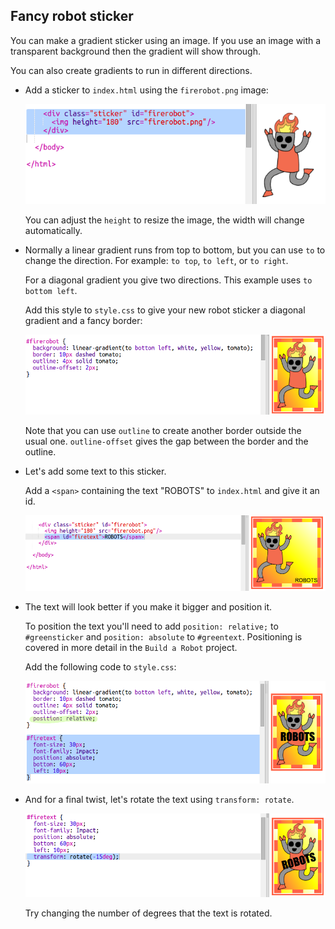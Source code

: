 ## Fancy robot sticker

You can make a gradient sticker using an image. If you use an image with a transparent background then the gradient will show through.

You can also create gradients to run in different directions.

+ Add a sticker to `index.html` using the `firerobot.png` image:
    
    ![لقطة الشاشة](images/stickers-fire-html.png)
    
    You can adjust the `height` to resize the image, the width will change automatically.

+ Normally a linear gradient runs from top to bottom, but you can use `to` to change the direction. For example: `to top`, `to left`, or `to right`.
    
    For a diagonal gradient you give two directions. This example uses `to bottom left`.
    
    Add this style to `style.css` to give your new robot sticker a diagonal gradient and a fancy border:
    
    ![لقطة الشاشة](images/stickers-fire-gradient.png)
    
    Note that you can use `outline` to create another border outside the usual one. `outline-offset` gives the gap between the border and the outline.

+ Let's add some text to this sticker.
    
    Add a `<span>` containing the text "ROBOTS" to `index.html` and give it an id.
    
    ![لقطة الشاشة](images/stickers-fire-span.png)

+ The text will look better if you make it bigger and position it.
    
    To position the text you'll need to add `position: relative;` to `#greensticker` and `position: absolute` to `#greentext`. Positioning is covered in more detail in the `Build a Robot` project.
    
    Add the following code to `style.css`:
    
    ![لقطة الشاشة](images/stickers-fire-text-style.png)

+ And for a final twist, let's rotate the text using `transform: rotate`.
    
    ![لقطة الشاشة](images/stickers-fire-rotate.png)
    
    Try changing the number of degrees that the text is rotated.
